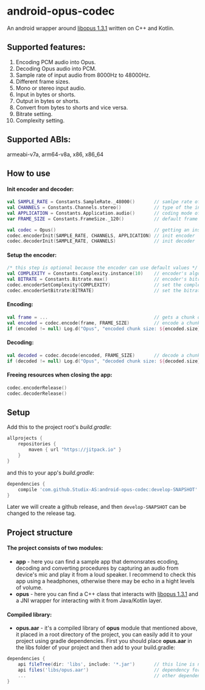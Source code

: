 # android-opus-codec
An android wrapper around [libopus 1.3.1](https://opus-codec.org/release/stable/2019/04/12/libopus-1_3_1.html) written on C++ and Kotlin.

## Supported features:
1. Encoding PCM audio into Opus.
2. Decoding Opus audio into PCM.
3. Sample rate of input audio from 8000Hz to 48000Hz.
4. Different frame sizes.
5. Mono or stereo input audio.
6. Input in bytes or shorts.
7. Output in bytes or shorts.
8. Convert from bytes to shorts and vice versa.
9. Bitrate setting.
10. Complexity setting.

## Supported ABIs:
armeabi-v7a, arm64-v8a, x86, x86_64

## How to use

#### Init encoder and decoder:
```kotlin
val SAMPLE_RATE = Constants.SampleRate._48000()       // samlpe rate of the input audio
val CHANNELS = Constants.Channels.stereo()            // type of the input audio mono or stereo 
val APPLICATION = Constants.Application.audio()       // coding mode of the encoder
var FRAME_SIZE = Constants.FrameSize._120()           // default frame size for 48000Hz

val codec = Opus()                                    // getting an instance of Codec
codec.encoderInit(SAMPLE_RATE, CHANNELS, APPLICATION) // init encoder
codec.decoderInit(SAMPLE_RATE, CHANNELS)              // init decoder
```

#### Setup the encoder:
```kotlin
/* this step is optional because the encoder can use default values */
val COMPLEXITY = Constants.Complexity.instance(10)    // encoder's algorithmic complexity 
val BITRATE = Constants.Bitrate.max()                 // encoder's bitrate
codec.encoderSetComplexity(COMPLEXITY)                // set the complexity
codec.encoderSetBitrate(BITRATE)                      // set the bitrate
```

#### Encoding:
```kotlin
val frame = ...                                       // gets a chunk of audio from some source as an array of bytes or shorts
val encoded = codec.encode(frame, FRAME_SIZE)         // encode a chunk of audio into Opus
if (encoded != null) Log.d("Opus", "encoded chunk size: ${encoded.size}")
```

#### Decoding:
```kotlin
val decoded = codec.decode(encoded, FRAME_SIZE)       // decode a chunk of audio into PCM
if (decoded != null) Log.d("Opus", "decoded chunk size: ${decoded.size}")
```

#### Freeing resources when closing the app:
```kotlin
codec.encoderRelease()
codec.decoderRelease()
```

## Setup

Add this to the project root's _build.gradle_:
```gradle
allprojects {
    repositories {
        maven { url "https://jitpack.io" }
    }
}
```

and this to your app's _build.gradle_:

```gradle
dependencies {
    compile 'com.github.Studix-AS:android-opus-codec:develop-SNAPSHOT'
}
```

Later we will create a github release, and then ```develop-SNAPSHOT``` can be changed to the release tag.

## Project structure
#### The project consists of two modules:
- **app** - here you can find a sample app that demonsrates ecoding, decoding and converting procedures by capturing an audio from device's mic and play it from a loud speaker. I recommend to check this app using a headphones, otherwise there may be echo in a hight levels of volume.
- **opus** - here you can find a C++ class that interacts with [libopus 1.3.1](https://opus-codec.org/release/stable/2019/04/12/libopus-1_3_1.html) and a JNI wrapper for interacting with it from Java/Kotlin layer.

#### Compiled library:
- **opus.aar** - it's a compiled library of **opus** module that mentioned above, it placed in a root directory of the project, you can easily add it to your project using gradle dependencies. First you should place **opus.aar** in the libs folder of your project and then add to your build.gradle:
````groovy
dependencies {
    api fileTree(dir: 'libs', include: '*.jar')       // this line is necessary in order to gradle took opus.aar from "libs" dir
    api files('libs/opus.aar')                        // dependency for opus.aar library
    ...                                               // other dependencies
}
````
